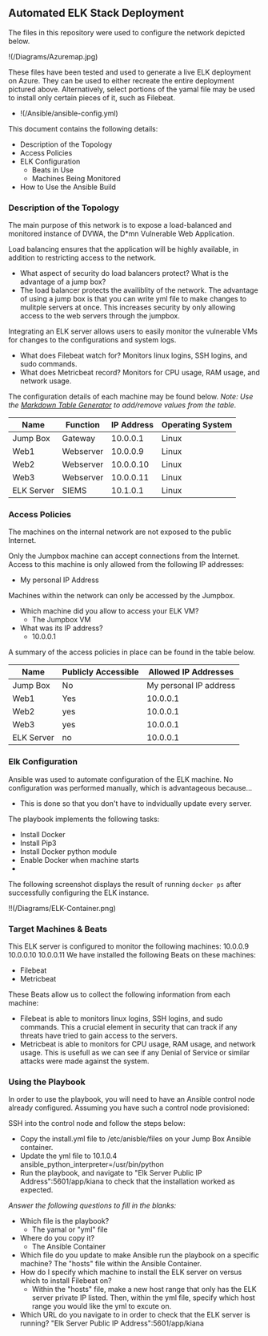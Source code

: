 ## Automated ELK Stack Deployment

The files in this repository were used to configure the network depicted below.

!(/Diagrams/Azuremap.jpg)

These files have been tested and used to generate a live ELK deployment on Azure. They can be used to either recreate the entire deployment pictured above. Alternatively, select portions of the yamal file may be used to install only certain pieces of it, such as Filebeat.

  - !(/Ansible/ansible-config.yml)

This document contains the following details:
- Description of the Topology
- Access Policies
- ELK Configuration
  - Beats in Use
  - Machines Being Monitored
- How to Use the Ansible Build


### Description of the Topology

The main purpose of this network is to expose a load-balanced and monitored instance of DVWA, the D*mn Vulnerable Web Application.

Load balancing ensures that the application will be highly available, in addition to restricting access to the network.
- What aspect of security do load balancers protect? What is the advantage of a jump box?
-   The load balancer protects the availiblity of the network. The advantage of using a jump box is that you can write yml file to make changes to mulitple servers at once. This increases security by only allowing access to the web servers through the jumpbox.

Integrating an ELK server allows users to easily monitor the vulnerable VMs for changes to the configurations and system logs.
- What does Filebeat watch for? Monitors linux logins, SSH logins, and sudo commands.
- What does Metricbeat record? Monitors for CPU usage, RAM usage, and network usage.

The configuration details of each machine may be found below.
_Note: Use the [Markdown Table Generator](http://www.tablesgenerator.com/markdown_tables) to add/remove values from the table_.

| Name     | Function | IP Address | Operating System |
|----------|----------|------------|------------------|
| Jump Box | Gateway  | 10.0.0.1   | Linux            |
| Web1     | Webserver| 10.0.0.9    |Linux                  |
| Web2     | Webserver| 10.0.0.10   |Linux                  |
| Web3     | Webserver| 10.0.0.11  |Linux                  |
| ELK Server| SIEMS   | 10.1.0.1           |Linux                  |

### Access Policies

The machines on the internal network are not exposed to the public Internet. 

Only the Jumpbox machine can accept connections from the Internet. Access to this machine is only allowed from the following IP addresses:
- My personal IP Address

Machines within the network can only be accessed by the Jumpbox.
- Which machine did you allow to access your ELK VM? 
    - The Jumpbox VM
- What was its IP address?
    - 10.0.0.1

A summary of the access policies in place can be found in the table below.

| Name     | Publicly Accessible | Allowed IP Addresses |
|----------|---------------------|----------------------|
| Jump Box | No              | My personal IP address   |
|    Web1  | Yes                    |       10.0.0.1            |
|   Web2       |    yes             |       10.0.0.1           |
|   Web3       |      yes           |       10.0.0.1            |
|   ELK Server  |        no         |       10.0.0.1           |
### Elk Configuration

Ansible was used to automate configuration of the ELK machine. No configuration was performed manually, which is advantageous because...
- This is done so that you don't have to indvidually update every server.

The playbook implements the following tasks:
- Install Docker
- Install Pip3
- Install Docker python module
- Enable Docker when machine starts
- 

The following screenshot displays the result of running `docker ps` after successfully configuring the ELK instance.

!!(/Diagrams/ELK-Container.png)

### Target Machines & Beats
This ELK server is configured to monitor the following machines:
10.0.0.9
10.0.0.10
10.0.0.11
We have installed the following Beats on these machines:
- Filebeat
- Metricbeat 

These Beats allow us to collect the following information from each machine:
- Filebeat is able to monitors linux logins, SSH logins, and sudo commands. This a crucial element in security that can track if any threats have tried to gain access to the servers.
- Metricbeat is able to monitors for CPU usage, RAM usage, and network usage. This is usefull as we can see if any Denial of Service or similar attacks were made against the system.

### Using the Playbook
In order to use the playbook, you will need to have an Ansible control node already configured. Assuming you have such a control node provisioned: 

SSH into the control node and follow the steps below:
- Copy the install.yml file to /etc/anisble/files on your Jump Box Ansible container.
- Update the yml file to 10.1.0.4 ansible_python_interpreter=/usr/bin/python
- Run the playbook, and navigate to "Elk Server Public IP Address":5601/app/kiana to check that the installation worked as expected.

_Answer the following questions to fill in the blanks:_
- Which file is the playbook?
	- The yamal or "yml" file 
 - Where do you copy it?
    - The Ansible Container
- Which file do you update to make Ansible run the playbook on a specific machine? The "hosts" file within the Ansible Container.  
- How do I specify which machine to install the ELK server on versus which to install Filebeat on?
    - Within the "hosts" file, make a new host range that only has the ELK server private IP listed. Then, within the yml file, specify which host range you would like the yml to excute on.
- Which URL do you navigate to in order to check that the ELK server is running?
"Elk Server Public IP Address":5601/app/kiana
